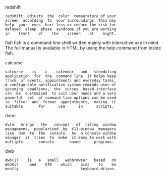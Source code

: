 redshift

    redshift  adjusts  the  color  temperature of your
    screen  according  to  your surroundings. This may
    help  your  eyes  hurt less or reduce the risk for
    delayed  sleep  phase  syndrome if you are working
    in    front    of    the    screen    at    night.
    

fish
    fish  is  a command-line shell written mainly with
    interactive  use  in  mind.  The  full  manual  is
    available  in  HTML by using the help command from
    inside fish.

calcurse

    calcurse    is    a    calendar   and   scheduling
    application  for  the  command line. It helps keep
    track  of events, appointments and everyday tasks.
    A configurable notification system reminds user of
    upcoming  deadlines,  the  curses  based interface
    can  be  customized  to suit user needs and a very
    powerful  set  of command line options can be used
    to  filter  and  format  appointments,  making  it
    suitable       for      use      in      scripts. 

dvtm

    dvtm   brings   the   concept   of  tiling  window
    management,  popularized  by  X11-window  managers
    like  dwm  to  the  console.  As  a console window
    manager  it  tries  to  make  it easy to work with
    multiple       console       based      programs. 

dwb

    dwb(1)    is   a   small   webbrowser   based   on
    WebKit     and    GTK    which    aims    to    be
    mostly                            keyboard-driven.
